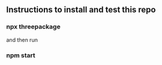 ## Instructions to install and test this repo

### npx threepackage <your-project-name>

and then run 

### npm start

